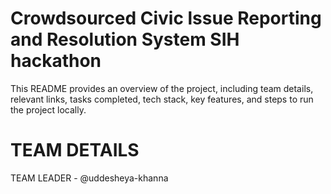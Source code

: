 # Crowdsourced Civic lssue Reporting and Resolution System SIH hackathon
This README provides an overview of the project, including team details, relevant links, tasks completed, tech stack, key features, and steps to run the project locally.
# TEAM DETAILS
TEAM LEADER - @uddesheya-khanna
